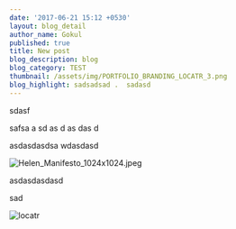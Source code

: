 ```yaml
---
date: '2017-06-21 15:12 +0530'
layout: blog_detail
author_name: Gokul
published: true
title: New post
blog_description: blog
blog_category: TEST
thumbnail: /assets/img/PORTFOLIO_BRANDING_LOCATR_3.png
blog_highlight: sadsadsad .  sadasd
---
```

sdasf 


safsa
a
sd
as
d
as
das
d 


asdasdasdsa wdasdasd


![Helen_Manifesto_1024x1024.jpeg]({{site.baseurl}}/assets/img/Helen_Manifesto_1024x1024.jpeg)


asdasdasdasd



sad

![locatr]({{site.baseurl}}/assets/img/PORTFOLIO_BRANDING_LOCATR_3.png)
